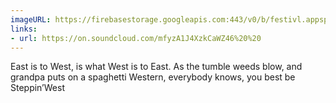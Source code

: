 ```yaml
---
imageURL: https://firebasestorage.googleapis.com:443/v0/b/festivl.appspot.com/o/userContent%2F7024C3B7-2F97-49CF-95F8-03B9E1D1D963.png?alt=media&token=9c472192-1ed0-4f43-8395-20510c76c1e4
links:
- url: https://on.soundcloud.com/mfyzA1J4XzkCaWZ46%20%20
---
```

East is to West,  is what West is to East.  As the tumble weeds blow,  and grandpa puts on a spaghetti Western, everybody knows, you best be Steppin’West 